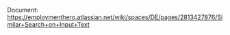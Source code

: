Document: https://employmenthero.atlassian.net/wiki/spaces/DE/pages/2813427876/Similar+Search+on+Input+Text
